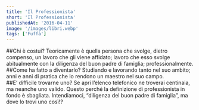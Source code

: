 ```yaml
---
title: 'Il Professionista'
short: 'Il Professionista'
publishedAt: '2016-04-11'
image: '/images/libri.webp'
tags: ['Fuffa']
---
```


##Chi è costui?
 Teoricamente è quella persona che svolge, dietro compenso, un lavoro che gli viene affidato; lavoro che esso svolge abitualmente con la diligenza del buon padre di famiglia; professionalmente.  
##Come ha fatto a diventarlo?
 Studiando e lavorando tanto nel suo ambito; anni e anni di pratica che lo rendono un maestro nel suo campo.  
##E’ difficile trovarne uno? 
 Se apri l’elenco telefonico ne troverai centinaia, ma neanche uno valido. Questo perché la definizione di professionista in fondo è sbagliata. Intendiamoci, “diligenza del buon padre di famiglia”, ma dove lo trovi uno così!?